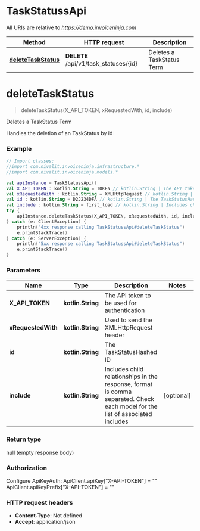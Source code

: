 # TaskStatussApi

All URIs are relative to *https://demo.invoiceninja.com*

Method | HTTP request | Description
------------- | ------------- | -------------
[**deleteTaskStatus**](TaskStatussApi.md#deleteTaskStatus) | **DELETE** /api/v1/task_statuses/{id} | Deletes a TaskStatus Term


<a name="deleteTaskStatus"></a>
# **deleteTaskStatus**
> deleteTaskStatus(X_API_TOKEN, xRequestedWith, id, include)

Deletes a TaskStatus Term

Handles the deletion of an TaskStatus by id

### Example
```kotlin
// Import classes:
//import com.nivalit.invoiceninja.infrastructure.*
//import com.nivalit.invoiceninja.models.*

val apiInstance = TaskStatussApi()
val X_API_TOKEN : kotlin.String = TOKEN // kotlin.String | The API token to be used for authentication
val xRequestedWith : kotlin.String = XMLHttpRequest // kotlin.String | Used to send the XMLHttpRequest header
val id : kotlin.String = D2J234DFA // kotlin.String | The TaskStatusHashed ID
val include : kotlin.String = first_load // kotlin.String | Includes child relationships in the response, format is comma separated. Check each model for the list of associated includes
try {
    apiInstance.deleteTaskStatus(X_API_TOKEN, xRequestedWith, id, include)
} catch (e: ClientException) {
    println("4xx response calling TaskStatussApi#deleteTaskStatus")
    e.printStackTrace()
} catch (e: ServerException) {
    println("5xx response calling TaskStatussApi#deleteTaskStatus")
    e.printStackTrace()
}
```

### Parameters

Name | Type | Description  | Notes
------------- | ------------- | ------------- | -------------
 **X_API_TOKEN** | **kotlin.String**| The API token to be used for authentication |
 **xRequestedWith** | **kotlin.String**| Used to send the XMLHttpRequest header |
 **id** | **kotlin.String**| The TaskStatusHashed ID |
 **include** | **kotlin.String**| Includes child relationships in the response, format is comma separated. Check each model for the list of associated includes | [optional]

### Return type

null (empty response body)

### Authorization


Configure ApiKeyAuth:
    ApiClient.apiKey["X-API-TOKEN"] = ""
    ApiClient.apiKeyPrefix["X-API-TOKEN"] = ""

### HTTP request headers

 - **Content-Type**: Not defined
 - **Accept**: application/json

